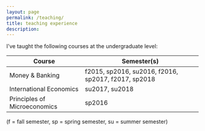 ```yaml
---
layout: page
permalink: /teaching/
title: teaching experience
description: 
---
```


I've taught the following courses at the undergraduate level:

| Course                        | Semester(s)                                         |
|-------------------------------|-----------------------------------------------------|
 Money & Banking               | f2015, sp2016, su2016, f2016, sp2017, f2017, sp2018 |
 International Economics       | su2017, su2018                                      |
 Principles of Microeconomics | sp2016                                            |



(f = fall semester, sp = spring semester, su = summer semester)
